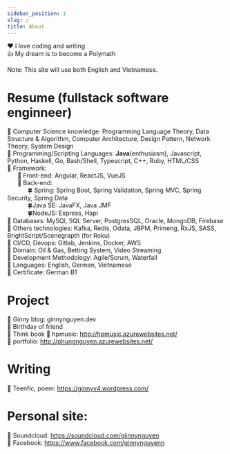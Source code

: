 ```yaml
---
sidebar_position: 1
slug: /
title: About
---
```


❤️ I love coding and writing <br/>
👍 My dream is to become a Polymath <br/>

Note: This site will use both English and Vietnamese.

# Resume (fullstack software enginneer)
🌸 Computer Science knowledge: Programming Language Theory, Data Structure & Algorithm, Computer Architecture, Design Pattern, Network Theory, System Design<br/>
🌸 Programming/Scripting Languages: **Java**(enthusiasm), Javascript, Python, Haskell, Go, Bash/Shell, Typescript, C++, Ruby, HTML/CSS<br/>
🌸 Framework: <br/>
 &nbsp;&nbsp;&nbsp;&nbsp;&nbsp;&nbsp;🌼 Front-end: Angular, ReactJS, VueJS<br/>
&nbsp;&nbsp;&nbsp;&nbsp;&nbsp;&nbsp;🌼 Back-end: <br/>
        &nbsp;&nbsp;&nbsp;&nbsp;&nbsp;&nbsp;&nbsp;&nbsp;&nbsp;&nbsp;&nbsp;&nbsp;🍀 Spring: Spring Boot, Spring Validation, Spring MVC, Spring Security, Spring Data<br/>
        &nbsp;&nbsp;&nbsp;&nbsp;&nbsp;&nbsp;&nbsp;&nbsp;&nbsp;&nbsp;&nbsp;&nbsp;🍀Java SE: JavaFX, Java JMF<br/>
        &nbsp;&nbsp;&nbsp;&nbsp;&nbsp;&nbsp;&nbsp;&nbsp;&nbsp;&nbsp;&nbsp;&nbsp;🍀NodeJS: Express, Hapi <br/>
🌸 Databases: MySQl, SQL Server, PostgresSQL, Oracle, MongoDB, Firebase<br/>
🌸 Others technologies: Kafka, Redis, Odata, JBPM, Primeng, RxJS, SASS, BrightScript/Scenegrapth (for Roku) <br/>
🌸 CI/CD, Devops: Gitlab, Jenkins, Docker, AWS<br/>
🌸 Domain: Oil & Gas, Betting System, Video Streaming<br/>
🌸 Development Methodology: Agile/Scrum, Waterfall<br/>
🌸 Languages: English, German, Vietnamese<br/>
🌸 Certificate: German B1<br/>


# Project
🌱 Ginny blog: ginnynguyen.dev<br/>
🌱 Birthday of friend<br/>
🌱 Think book
🌱 hpmusic: http://hpmusic.azurewebsites.net/<br/>
🌱 portfolio: http://phungnguyen.azurewebsites.net/

# Writing
🍭 Teenfic, poem: https://ginnyv4.wordpress.com/

# Personal site:
🍉  Soundcloud: https://soundcloud.com/giinnynguyen<br/>
🍉  Facebook: https://www.facebook.com/ginnynguyenn<br/>
